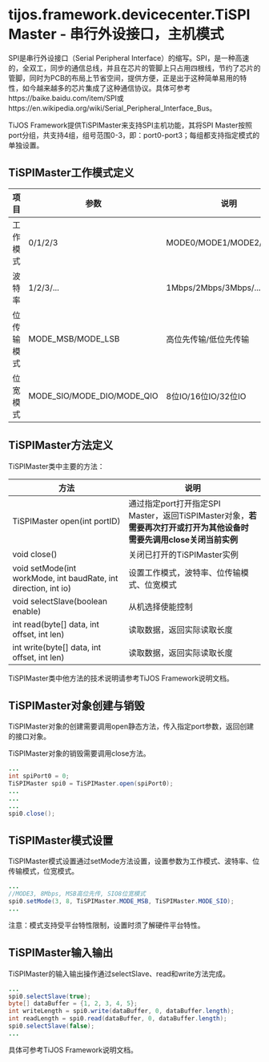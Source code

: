 # tijos.framework.devicecenter.TiSPIMaster - 串行外设接口，主机模式

SPI是串行外设接口（Serial Peripheral Interface）的缩写。SPI，是一种高速的，全双工，同步的通信总线，并且在芯片的管脚上只占用四根线，节约了芯片的管脚，同时为PCB的布局上节省空间，提供方便，正是出于这种简单易用的特性，如今越来越多的芯片集成了这种通信协议。具体可参考https://baike.baidu.com/item/SPI或https://en.wikipedia.org/wiki/Serial_Peripheral_Interface_Bus。

TiJOS Framework提供TiSPIMaster来支持SPI主机功能，其将SPI Master按照port分组，共支持4组，组号范围0-3，即：port0-port3；每组都支持指定模式的单独设置。



## TiSPIMaster工作模式定义

| 项目    | 参数                         | 说明                      |
| ----- | -------------------------- | ----------------------- |
| 工作模式  | 0/1/2/3                    | MODE0/MODE1/MODE2/MODE3 |
| 波特率   | 1/2/3/...                  | 1Mbps/2Mbps/3Mbps/...   |
| 位传输模式 | MODE_MSB/MODE_LSB          | 高位先传输/低位先传输             |
| 位宽模式  | MODE_SIO/MODE_DIO/MODE_QIO | 8位IO/16位IO/32位IO        |



## TiSPIMaster方法定义

TiSPIMaster类中主要的方法：

| 方法                                       | 说明                                       |
| ---------------------------------------- | ---------------------------------------- |
| TiSPIMaster open(int portID)             | 通过指定port打开指定SPI Master，返回TiSPIMaster对象，**若需要再次打开或打开为其他设备时需要先调用close关闭当前实例** |
| void close()                             | 关闭已打开的TiSPIMaster实例                      |
| void setMode(int workMode, int baudRate, int direction, int io) | 设置工作模式，波特率、位传输模式、位宽模式                    |
| void selectSlave(boolean enable)         | 从机选择使能控制                                 |
| int read(byte[] data, int offset, int len) | 读取数据，返回实际读取长度                            |
| int write(byte[] data, int offset, int len) | 读取数据，返回实际读取长度                            |

TiSPIMaster类中他方法的技术说明请参考TiJOS Framework说明文档。



## TiSPIMaster对象创建与销毁

TiSPIMaster对象的创建需要调用open静态方法，传入指定port参数，返回创建的接口对象。

TiSPIMaster对象的销毁需要调用close方法。

```java
...
int spiPort0 = 0;
TiSPIMaster spi0 = TiSPIMaster.open(spiPort0);
...
...
...
spi0.close();
```



## TiSPIMaster模式设置

TiSPIMaster模式设置通过setMode方法设置，设置参数为工作模式、波特率、位传输模式，位宽模式。

```java
...
//MODE3, 8Mbps, MSB高位先传, SIO8位宽模式
spi0.setMode(3, 8, TiSPIMaster.MODE_MSB, TiSPIMaster.MODE_SIO); 
...
```

注意：模式支持受平台特性限制，设置时须了解硬件平台特性。



## TiSPIMaster输入输出

TiSPIMaster的输入输出操作通过selectSlave、read和write方法完成。

```java
...
spi0.selectSlave(true);
byte[] dataBuffer = {1, 2, 3, 4, 5};
int writeLength = spi0.write(dataBuffer, 0, dataBuffer.length);
int readLength = spi0.read(dataBuffer, 0, dataBuffer.length);
spi0.selectSlave(false);
...
```



具体可参考TiJOS Framework说明文档。